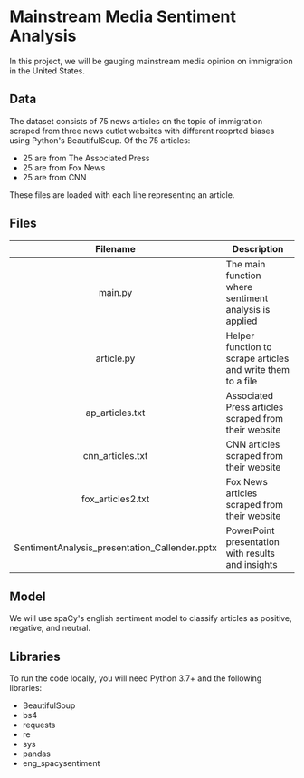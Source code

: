 # Mainstream Media Sentiment Analysis
In this project, we will be gauging mainstream media opinion on immigration in the United States.

## Data
The dataset consists of 75 news articles on the topic of immigration scraped from three news outlet websites with different reoprted biases using Python's BeautifulSoup. Of the 75 articles:
  * 25 are from The Associated Press
  * 25 are from Fox News
  * 25 are from CNN

These files are loaded with each line representing an article.

## Files

| Filename | Description |
| :-----------: | -------- |
| main.py | The main function where sentiment analysis is applied |
| article.py | Helper function to scrape articles and write them to a file  |
| ap_articles.txt | Associated Press articles scraped from their website |
| cnn_articles.txt | CNN articles scraped from their website |
| fox_articles2.txt | Fox News articles scraped from their website |
| SentimentAnalysis_presentation_Callender.pptx | PowerPoint presentation with results and insights |


## Model
We will use spaCy's english sentiment model to classify articles as positive, negative, and neutral.

## Libraries
To run the code locally, you will need Python 3.7+ and the following libraries:
  * BeautifulSoup
  * bs4
  * requests
  * re
  * sys
  * pandas
  * eng_spacysentiment
